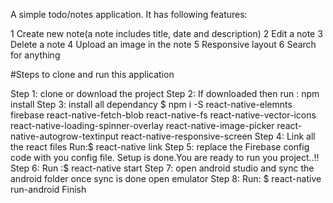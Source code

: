 
A simple todo/notes application. It has following features:

1 Create new note(a note includes title, date and description)
2 Edit a note
3 Delete a note
4 Upload an image in the note
5 Responsive layout
6 Search for anything


#Steps to clone and run this application

Step 1:
clone or download the project
Step 2:
If downloaded then run : npm install
Step 3:
install all dependancy
$ npm i -S react-native-elemnts firebase react-native-fetch-blob react-native-fs react-native-vector-icons react-native-loading-spinner-overlay react-native-image-picker react-native-autogrow-textinput react-native-responsive-screen
Step 4:
Link all the react files
Run:$ react-native link
Step 5:
replace the Firebase config  code with you config file.
Setup is done.You are ready to run you project..!!
Step 6:
Run :$ react-native start
Step 7:
open android studio and sync the android folder 
once sync is done open emulator
Step 8:
Run: $ react-native run-android
 Finish
